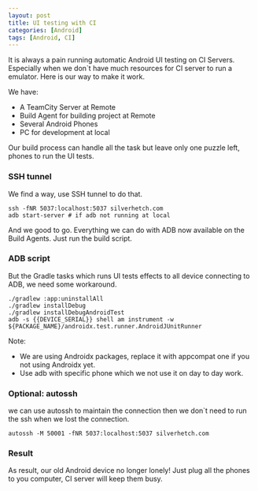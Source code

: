 ```yaml
---
layout: post
title: UI testing with CI
categories: [Android]
tags: [Android, CI]
---
```


It is always a pain running automatic Android UI testing on CI Servers. Especially when we don`t have much resources for CI server to run a emulator. Here is our way to make it work.

We have:
 - A TeamCity Server at Remote
 - Build Agent for building project at Remote
 - Several Android Phones 
 - PC for development at local
 
Our build process can handle all the task but leave only one puzzle left, phones to run the UI tests. 

### SSH tunnel
We find a way, use SSH tunnel to do that.
```
ssh -fNR 5037:localhost:5037 silverhetch.com
adb start-server # if adb not running at local
```
And we good to go. Everything we can do with ADB now available on the Build Agents. Just run the build script.

### ADB script
But the Gradle tasks which runs UI tests effects to all device connecting to ADB, we need some workaround.
```
./gradlew :app:uninstallAll
./gradlew installDebug
./gradlew installDebugAndroidTest
adb -s {{DEVICE_SERIAL}} shell am instrument -w ${PACKAGE_NAME}/androidx.test.runner.AndroidJUnitRunner 
```
Note:
- We are using Androidx packages, replace it with appcompat one if you not using Androidx yet.
- Use adb with specific phone which we not use it on day to day work.

### Optional: autossh 
we can use autossh to maintain the connection then we don`t need to run the ssh when we lost the connection.
```
autossh -M 50001 -fNR 5037:localhost:5037 silverhetch.com
```

### Result
As result, our old Android device no longer lonely! Just plug all the phones to you computer, CI server will keep them busy.



[1]: https://www.jetbrains.com/teamcity/

